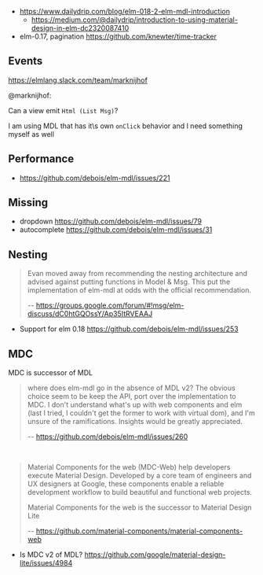 - https://www.dailydrip.com/blog/elm-018-2-elm-mdl-introduction
  - https://medium.com/@dailydrip/introduction-to-using-material-design-in-elm-dc2320087410
- elm-0.17, pagination https://github.com/knewter/time-tracker

## Events

https://elmlang.slack.com/team/marknijhof

@marknijhof:

Can a view emit `Html (List Msg)`?

I am using MDL that has it\s own `onClick` behavior and I need something myself as well


## Performance

- https://github.com/debois/elm-mdl/issues/221

## Missing

- dropdown https://github.com/debois/elm-mdl/issues/79
- autocomplete https://github.com/debois/elm-mdl/issues/31

## Nesting

> Evan moved away from recommending the nesting architecture and advised against putting functions in Model & Msg. This put the implementation of elm-mdl at odds with the official recommendation. 
>
>-- https://groups.google.com/forum/#!msg/elm-discuss/dC0htGQOssY/Ap35ItRVEAAJ

- Support for elm 0.18 https://github.com/debois/elm-mdl/issues/253

## MDC

MDC is successor of MDL

>where does elm-mdl go in the absence of MDL v2? The obvious choice seem to be keep the API, port over the implementation to MDC. I don't understand what's up with web components and elm (last I tried, I couldn't get the former to work with virtual dom), and I'm unsure of the ramifications. Insights would be greatly appreciated.
>
>-- https://github.com/debois/elm-mdl/issues/260

<br>

>Material Components for the web (MDC-Web) help developers execute Material Design. Developed by a core team of engineers and UX designers at Google, these components enable a reliable development workflow to build beautiful and functional web projects.
>
>Material Components for the web is the successor to Material Design Lite
>
>-- https://github.com/material-components/material-components-web

- Is MDC v2 of MDL? https://github.com/google/material-design-lite/issues/4984
